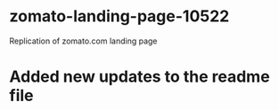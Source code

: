 # zomato-landing-page-10522

Replication of zomato.com landing page

# Added new updates to the readme file
